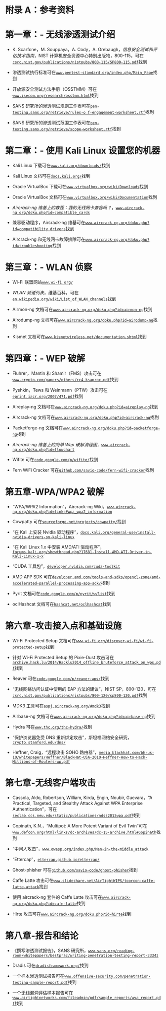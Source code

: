 # 附录 A：参考资料

# 第一章：- 无线渗透测试介绍

+   K. Scarfone，M. Souppaya，A. Cody，A. Orebaugh，*信息安全测试和评估技术指南*，NIST 计算机安全资源中心特别出版物，800-115，可在[`csrc.nist.gov/publications/nistpubs/800-115/SP800-115.pdf`](http://csrc.nist.gov/publications/nistpubs/800-115/SP800-115.pdf)找到

+   渗透测试执行标准可在[`www.pentest-standard.org/index.php/Main_Page`](http://www.pentest-standard.org/index.php/Main_Page)找到

+   开放源安全测试方法手册（OSSTMM）可在[`www.isecom.org/research/osstmm.html`](http://www.isecom.org/research/osstmm.html)找到

+   SANS 研究所的渗透测试规则工作表可在[`pen-testing.sans.org/retrieve/rules-o f-engagement-worksheet.rtf`](http://pen-testing.sans.org/retrieve/rules-o%20f-engagement-worksheet.rtf)找到

+   SANS 研究所的渗透测试范围工作表可在[`pen-testing.sans.org/retrieve/scope-worksheet.rtf`](http://pen-testing.sans.org/retrieve/scope-worksheet.rtf)找到

# 第二章：- 使用 Kali Linux 设置您的机器

+   Kali Linux 下载可在[`www.kali.org/downloads/`](https://www.kali.org/downloads/)找到

+   Kali Linux 文档可在[`docs.kali.org/`](http://docs.kali.org/)找到

+   Oracle VirtualBox 下载可在[`www.virtualbox.org/wiki/Downloads`](https://www.virtualbox.org/wiki/Downloads)找到

+   Oracle VirtualBox 文档可在[`www.virtualbox.org/wiki/Documentation`](https://www.virtualbox.org/wiki/Documentation)找到

+   *Aircrack-ng 维基上的教程：我的无线网卡兼容吗？*，[`www.aircrack-ng.org/doku.php?id=compatible_cards`](http://www.aircrack-ng.org/doku.php?id=compatible_cards)

+   兼容驱动程序，Aircrack-ng 维基可在[`www.aircrack-ng.org/doku.php?id=compatibility_drivers`](http://www.aircrack-ng.org/doku.php?id=compatibility_drivers)找到

+   Aircrack-ng 和无线网卡故障排除可在[`www.aircrack-ng.org/doku.php?id=troubleshooting`](http://www.aircrack-ng.org/doku.php?id=troubleshooting)找到

# 第三章：- WLAN 侦察

+   Wi-Fi 联盟网站[`www.wi-fi.org/`](http://www.wi-fi.org/)

+   *WLAN 频道列表*，维基百科，可在[`en.wikipedia.org/wiki/List_of_WLAN_channels`](http://en.wikipedia.org/wiki/List_of_WLAN_channels)找到

+   Airmon-ng 文档可在[`www.aircrack-ng.org/doku.php?id=airmon-ng`](http://www.aircrack-ng.org/doku.php?id=airmon-ng)找到

+   Airodump-ng 文档可在[`www.aircrack-ng.org/doku.php?id=airodump-ng`](http://www.aircrack-ng.org/doku.php?id=airodump-ng)找到

+   Kismet 文档可在[`www.kismetwireless.net/documentation.shtml`](https://www.kismetwireless.net/documentation.shtml)找到

# 第四章：- WEP 破解

+   Fluhrer，Mantin 和 Shamir（FMS）攻击可在[`www.crypto.com/papers/others/rc4_ksaproc.pdf`](http://www.crypto.com/papers/others/rc4_ksaproc.pdf)找到

+   Pyshkin，Tews 和 Weinmann（PTW）攻击可在[`eprint.iacr.org/2007/471.pdf`](https://eprint.iacr.org/2007/471.pdf)找到

+   Aireplay-ng 文档可在[`www.aircrack-ng.org/doku.php?id=aireplay-ng`](http://www.aircrack-ng.org/doku.php?id=aireplay-ng)找到

+   Aircrack-ng 文档可在[`www.aircrack-ng.org/doku.php?id=aircrack-ng`](http://www.aircrack-ng.org/doku.php?id=aircrack-ng)找到

+   Packetforge-ng 文档可在[`www.aircrack-ng.org/doku.php?id=packetforge-ng`](http://www.aircrack-ng.org/doku.php?id=packetforge-ng)找到

+   *Aircrack-ng 维基上的简单 Wep 破解流程图*，[`www.aircrack-ng.org/doku.php?id=flowchart`](http://www.aircrack-ng.org/doku.php?id=flowchart)

+   Wifite 可在[`code.google.com/p/wifite/`](https://code.google.com/p/wifite/)找到

+   Fern WiFi Cracker 可在[`github.com/savio-code/fern-wifi-cracker`](https://github.com/savio-code/fern-wifi-cracker)找到

# 第五章-WPA/WPA2 破解

+   “WPA/WPA2 Information”，Aircrack-ng Wiki，[`www.aircrack-ng.org/doku.php?id=links#wpa_wpa2_information`](http://www.aircrack-ng.org/doku.php?id=links#wpa_wpa2_information)

+   Cowpatty 可在[`sourceforge.net/projects/cowpatty/`](http://sourceforge.net/projects/cowpatty/)找到

+   “在 Kali 上安装 Nvidia 驱动程序”，[`docs.kali.org/general-use/install-nvidia-drivers-on-kali-linux`](http://docs.kali.org/general-use/install-nvidia-drivers-on-kali-linux)

+   “在 Kali Linux 1.x 中安装 AMD/ATI 驱动程序”，[`forums.kali.org/showthread.php?17681-Install-AMD-ATI-Driver-in-Kali-Linux-1-x`](https://forums.kali.org/showthread.php?17681-Install-AMD-ATI-Driver-in-Kali-Linux-1-x)

+   “CUDA 工具包”，[`developer.nvidia.com/cuda-toolkit`](https://developer.nvidia.com/cuda-toolkit)

+   AMD APP SDK 可在[`developer.amd.com/tools-and-sdks/opencl-zone/amd-accelerated-parallel-processing-app-sdk/`](http://developer.amd.com/tools-and-sdks/opencl-zone/amd-accelerated-parallel-processing-app-sdk/)找到

+   Pyrit 文档可在[`code.google.com/p/pyrit/w/list`](https://code.google.com/p/pyrit/w/list)找到

+   oclHashcat 文档可在[`hashcat.net/oclhashcat`](https://hashcat.net/oclhashcat)找到

# 第六章-攻击接入点和基础设施

+   Wi-Fi Protected Setup 文档可在[`www.wi-fi.org/discover-wi-fi/wi-fi-protected-setup`](http://www.wi-fi.org/discover-wi-fi/wi-fi-protected-setup)找到

+   针对 Wi-Fi Protected Setup 的 Pixie-Dust 攻击可在[`archive.hack.lu/2014/Hacklu2014_offline_bruteforce_attack_on_wps.pdf`](http://archive.hack.lu/2014/Hacklu2014_offline_bruteforce_attack_on_wps.pdf)找到

+   Reaver 可在[`code.google.com/p/reaver-wps/`](https://code.google.com/p/reaver-wps/)找到

+   “无线网络访问认证中使用的 EAP 方法的建议”，NIST SP，800-120，可在[`csrc.nist.gov/publications/nistpubs/800-120/sp800-120.pdf`](http://csrc.nist.gov/publications/nistpubs/800-120/sp800-120.pdf)找到

+   MDK3 工具可在[`aspj.aircrack-ng.org/#mdk3`](http://aspj.aircrack-ng.org/#mdk3)找到

+   Airbase-ng 文档可在[`www.aircrack-ng.org/doku.php?id=airbase-ng`](http://www.aircrack-ng.org/doku.php?id=airbase-ng)找到

+   Hydra 可在[`www.thc.org/thc-hydra/`](https://www.thc.org/thc-hydra/)找到

+   “保护浏览器免受 DNS 重新绑定攻击”，斯坦福网络安全研究，[`crypto.stanford.edu/dns/`](http://crypto.stanford.edu/dns/)

+   Heffner, Craig，“远程攻击 SOHO 路由器”，[`media.blackhat.com/bh-us-10/whitepapers/Heffner/BlackHat-USA-2010-Heffner-How-to-Hack-Millions-of-Routers-wp.pdf`](https://media.blackhat.com/bh-us-10/whitepapers/Heffner/BlackHat-USA-2010-Heffner-How-to-Hack-Millions-of-Routers-wp.pdf)

# 第七章-无线客户端攻击

+   Cassola, Aldo, Robertson, William, Kirda, Engin, Noubir, Guevara，“A Practical, Targeted, and Stealthy Attack Against WPA Enterprise Authentication”，可在[`seclab.ccs.neu.edu/static/publications/ndss2013wpa.pdf`](http://seclab.ccs.neu.edu/static/publications/ndss2013wpa.pdf)找到

+   Gopinath, K.N.，“Multipot: A More Potent Variant of Evil Twin”可在[`www.defcon.org/html/links/dc-archives/dc-15-archive.html#Gopinath`](https://www.defcon.org/html/links/dc-archives/dc-15-archive.html#Gopinath)找到

+   “中间人攻击”，[`www.owasp.org/index.php/Man-in-the-middle_attack`](https://www.owasp.org/index.php/Man-in-the-middle_attack)

+   “Ettercap”，[`ettercap.github.io/ettercap/`](https://ettercap.github.io/ettercap/)

+   Ghost-phisher 可在[`github.com/savio-code/ghost-phisher`](https://github.com/savio-code/ghost-phisher)找到

+   Caffe Latte 攻击可在[`www.slideshare.net/AirTightWIPS/toorcon-caffe-latte-attack`](http://www.slideshare.net/AirTightWIPS/toorcon-caffe-latte-attack)找到

+   使用 aircrack-ng 套件的 Caffe Latte 攻击可在[`www.aircrack-ng.org/doku.php?id=cafe-latte`](http://www.aircrack-ng.org/doku.php?id=cafe-latte)找到

+   Hirte 攻击可在[`www.aircrack-ng.org/doku.php?id=hirte`](http://www.aircrack-ng.org/doku.php?id=hirte)找到

# 第八章-报告和结论

+   《撰写渗透测试报告》，SANS 研究所，[`www.sans.org/reading-room/whitepapers/bestprac/writing-penetration-testing-report-33343`](http://www.sans.org/reading-room/whitepapers/bestprac/writing-penetration-testing-report-33343)

+   Dradis 可在[`dradisframework.org/`](http://dradisframework.org/)找到

+   一个样本渗透测试报告可在[`www.offensive-security.com/penetration-testing-sample-report.pdf`](https://www.offensive-security.com/penetration-testing-sample-report.pdf)找到

+   一个无线漏洞评估样本报告可在[`www.airtightnetworks.com/fileadmin/pdf/sample_reports/wva_report.pdf`](http://www.airtightnetworks.com/fileadmin/pdf/sample_reports/wva_report.pdf)找到
